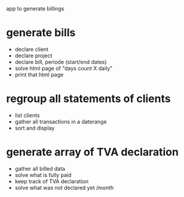 app to generate billings

# generate bills

- declare client
- declare project
- declare bill, periode (start/end dates)
- solve html page of "days count X daily"
- print that html page

# regroup all statements of clients

- list clients
- gather all transactions in a daterange
- sort and display

# generate array of TVA declaration

- gather all billed data
- solve what is fully paid
- keep track of TVA declaration
- solve what was not declared yet /month
